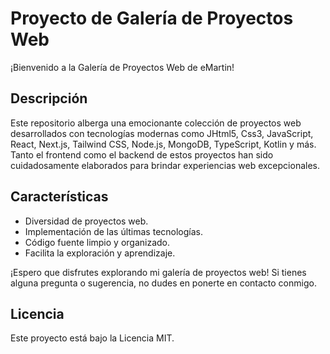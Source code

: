 # Proyecto de Galería de Proyectos Web

¡Bienvenido a la Galería de Proyectos Web de eMartin!

## Descripción

Este repositorio alberga una emocionante colección de proyectos web desarrollados con tecnologías modernas como JHtml5, Css3, JavaScript, React, Next.js, Tailwind CSS, Node.js, MongoDB, TypeScript, Kotlin y más. Tanto el frontend como el backend de estos proyectos han sido cuidadosamente elaborados para brindar experiencias web excepcionales.

## Características

- Diversidad de proyectos web.
- Implementación de las últimas tecnologías.
- Código fuente limpio y organizado.
- Facilita la exploración y aprendizaje.

¡Espero que disfrutes explorando mi galería de proyectos web! Si tienes alguna pregunta o sugerencia, no dudes en ponerte en contacto conmigo.

## Licencia

Este proyecto está bajo la Licencia MIT.
